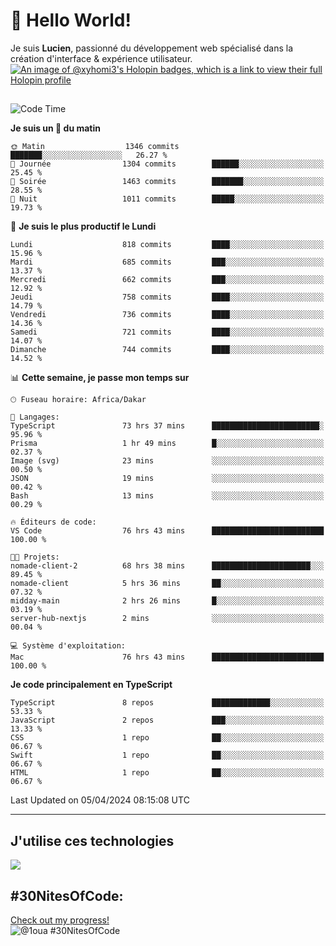 # 👋 Hello World!

Je suis **Lucien**, passionné du développement web spécialisé dans la création d'interface & expérience utilisateur.
[![An image of @xyhomi3's Holopin badges, which is a link to view their full Holopin profile](https://holopin.me/xyhomi3)](https://holopin.io/@xyhomi3)

##

<!--START_SECTION:waka-->
![Code Time](http://img.shields.io/badge/Code%20Time-848%20hrs%2051%20mins-blue)

**Je suis un 🐤 du matin** 

```text
🌞 Matin                  1346 commits        ███████░░░░░░░░░░░░░░░░░░   26.27 % 
🌆 Journée                1304 commits        ██████░░░░░░░░░░░░░░░░░░░   25.45 % 
🌃 Soirée                 1463 commits        ███████░░░░░░░░░░░░░░░░░░   28.55 % 
🌙 Nuit                   1011 commits        █████░░░░░░░░░░░░░░░░░░░░   19.73 % 
```
📅 **Je suis le plus productif le Lundi** 

```text
Lundi                    818 commits         ████░░░░░░░░░░░░░░░░░░░░░   15.96 % 
Mardi                    685 commits         ███░░░░░░░░░░░░░░░░░░░░░░   13.37 % 
Mercredi                 662 commits         ███░░░░░░░░░░░░░░░░░░░░░░   12.92 % 
Jeudi                    758 commits         ████░░░░░░░░░░░░░░░░░░░░░   14.79 % 
Vendredi                 736 commits         ████░░░░░░░░░░░░░░░░░░░░░   14.36 % 
Samedi                   721 commits         ████░░░░░░░░░░░░░░░░░░░░░   14.07 % 
Dimanche                 744 commits         ████░░░░░░░░░░░░░░░░░░░░░   14.52 % 
```


📊 **Cette semaine, je passe mon temps sur** 

```text
🕑︎ Fuseau horaire: Africa/Dakar

💬 Langages: 
TypeScript               73 hrs 37 mins      ████████████████████████░   95.96 % 
Prisma                   1 hr 49 mins        █░░░░░░░░░░░░░░░░░░░░░░░░   02.37 % 
Image (svg)              23 mins             ░░░░░░░░░░░░░░░░░░░░░░░░░   00.50 % 
JSON                     19 mins             ░░░░░░░░░░░░░░░░░░░░░░░░░   00.42 % 
Bash                     13 mins             ░░░░░░░░░░░░░░░░░░░░░░░░░   00.29 % 

🔥 Éditeurs de code: 
VS Code                  76 hrs 43 mins      █████████████████████████   100.00 % 

🐱‍💻 Projets: 
nomade-client-2          68 hrs 38 mins      ██████████████████████░░░   89.45 % 
nomade-client            5 hrs 36 mins       ██░░░░░░░░░░░░░░░░░░░░░░░   07.32 % 
midday-main              2 hrs 26 mins       █░░░░░░░░░░░░░░░░░░░░░░░░   03.19 % 
server-hub-nextjs        2 mins              ░░░░░░░░░░░░░░░░░░░░░░░░░   00.04 % 

💻 Système d'exploitation: 
Mac                      76 hrs 43 mins      █████████████████████████   100.00 % 
```

**Je code principalement en TypeScript** 

```text
TypeScript               8 repos             █████████████░░░░░░░░░░░░   53.33 % 
JavaScript               2 repos             ███░░░░░░░░░░░░░░░░░░░░░░   13.33 % 
CSS                      1 repo              ██░░░░░░░░░░░░░░░░░░░░░░░   06.67 % 
Swift                    1 repo              ██░░░░░░░░░░░░░░░░░░░░░░░   06.67 % 
HTML                     1 repo              ██░░░░░░░░░░░░░░░░░░░░░░░   06.67 % 
```




 Last Updated on 05/04/2024 08:15:08 UTC
<!--END_SECTION:waka-->
---

## J'utilise ces technologies

<p align="left">
  <a href="https://skillicons.dev">
    <img src="https://skillicons.dev/icons?i=ts,js,md,scss,tailwind,react,redux,docker,express,astro,vite,nextjs,vercel,figma,ableton" />
  </a>
</p>

## #30NitesOfCode:
  [Check out my progress!](https://www.codedex.io/@1oua/30-nites-of-code)  
  ![@1oua #30NitesOfCode](https://www.codedex.io/api/petStatus?user=1oua)
